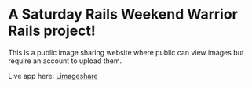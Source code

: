 # A Saturday Rails Weekend Warrior Rails project!

This is a public image sharing website where public can view images but require
an account to upload them.

Live app here: [Limageshare](http://limageshare.herokuapps.com/)